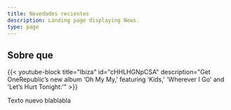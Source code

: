 ```yaml
---
title: Novedades recientes
description: Landing page displaying News.
type: page
---
```

## Sobre que

{{< youtube-block title="Ibiza" id="cHHLHGNpCSA" description="Get OneRepublic’s new album ‘Oh My My,’ featuring ‘Kids,' 'Wherever I Go' and 'Let’s Hurt Tonight:’" >}}



Texto nuevo blablabla
